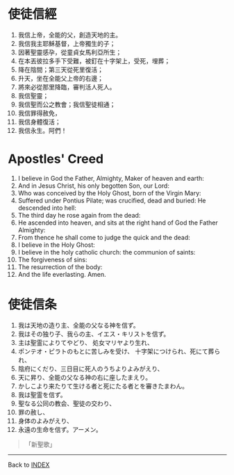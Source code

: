 # 使徒信經

1. 我信上帝，全能的父，創造天地的主。
2. 我信我主耶穌基督，上帝獨生的子；
3. 因著聖靈感孕，從童貞女馬利亞所生；
4. 在本丟彼拉多手下受難，被釘在十字架上，受死，埋葬；
5. 降在陰間；第三天從死里復活；
6. 升天，坐在全能父上帝的右邊；
7. 將來必從那里降臨，審判活人死人。
8. 我信聖靈；
9. 我信聖而公之教會；我信聖徒相通；
10. 我信罪得赦免，
11. 我信身體復活；
12. 我信永生。阿們！

# Apostles' Creed

1. I believe in God the Father, Almighty, Maker of heaven and earth:
2. And in Jesus Christ, his only begotten Son, our Lord:
3. Who was conceived by the Holy Ghost, born of the Virgin Mary:
4. Suffered under Pontius Pilate; was crucified, dead and buried: He descended into hell:
5. The third day he rose again from the dead:
6. He ascended into heaven, and sits at the right hand of God the Father Almighty:
7. From thence he shall come to judge the quick and the dead:
8. I believe in the Holy Ghost:
9. I believe in the holy catholic church: the communion of saints:
10. The forgiveness of sins:
11. The resurrection of the body:
12. And the life everlasting. Amen.

# 使徒信条

1. 我は天地の造り主、全能の父なる神を信ず。
2. 我はその独り子、我らの主、イエス・キリストを信ず。
3. 主は聖霊によりてやどり、 処女マリヤより生れ、
4. ポンテオ・ピラトのもとに苦しみを受け、 十字架につけられ、死にて葬られ、
5. 陰府にくだり、三日目に死人のうちよりよみがえり、
6. 天に昇り、全能の父なる神の右に座したまえり。
7. かしこより来たりて生ける者と死にたる者とを審きたまわん。
8. 我は聖霊を信ず。
9. 聖なる公同の教会、聖徒の交わり、
10. 罪の赦し、
11. 身体のよみがえり、
12. 永遠の生命を信ず。アーメン。

> 「新聖歌」

----

Back to [INDEX](../)
